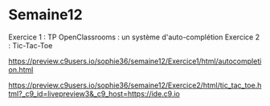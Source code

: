 # Semaine12
Exercice 1 : TP OpenClassrooms : un système d'auto-complétion  Exercice 2 : Tic-Tac-Toe

https://preview.c9users.io/sophie36/semaine12/Exercice1/html/autocompletion.html

https://preview.c9users.io/sophie36/semaine12/Exercice2/html/tic_tac_toe.html?_c9_id=livepreview3&_c9_host=https://ide.c9.io
